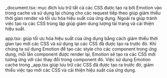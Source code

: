 _document.tsx: mục đích lưu trữ tất cả các CSS được tạo ra bởi Emotion vào trong cache và sử dụng lại chúng cho các request tiếp theo giúp giảm thiểu thời gian render và tối ưu hóa hiệu suất của ứng dụng. Ngoài ra giúp tránh việc tạo ra các CSS trùng lặp giúp giảm dung lượng tải trang và cải thiện hiệu suất.

app.tsx: giúp tối ưu hóa hiệu suất của ứng dụng bằng cách giảm thiểu thời gian tạo mới các CSS và sử dụng lại các CSS đã được tạo ra trước đó. Khi chúng ta sử dụng Emotion để tạo các style cho các component trong ứng dụng, mỗi lần component được render lại, Emotion sẽ tạo ra các CSS mới tương ứng với các thay đổi trong component đó. Việc sử dụng Emotion cache trong \_app.tsx giúp lưu trữ các CSS đã được tạo ra trước đó, giảm thiểu việc tạo mới các CSS và cải thiện hiệu suất của ứng dụng.

